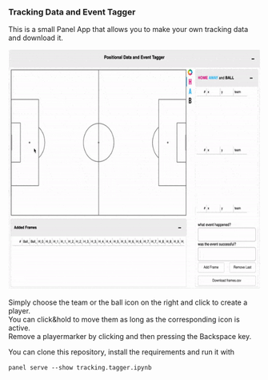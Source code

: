 <H3> Tracking Data and Event Tagger </H3>

This is a small Panel App that allows you to make your own tracking data and download it.  

<img src="static/tracking_tagger.gif" width="640" height="480" />

Simply choose the team or the ball icon on the right and click to create a player.  
You can click&hold to move them as long as the corresponding icon is active.  
Remove a playermarker by clicking and then pressing the Backspace key.  

You can clone this repository, install the requirements and run it with  
```
panel serve --show tracking.tagger.ipynb
```

